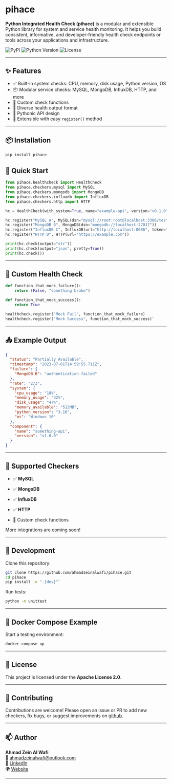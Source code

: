 # pihace

**Python Integrated Health Check (pihace)** is a modular and extensible Python library for system and service health monitoring. It helps you build consistent, informative, and developer-friendly health check endpoints or tools across your applications and infrastructure.

![PyPI](https://img.shields.io/pypi/v/pihace)
![Python Version](https://img.shields.io/pypi/pyversions/pihace)
![License](https://img.shields.io/pypi/l/pihace)

---

## ✨ Features

- ✅ Built-in system checks: CPU, memory, disk usage, Python version, OS
- 📦 Modular service checks: MySQL, MongoDB, InfluxDB, HTTP, and more
- 🧩 Custom check functions
- 🧾 Diverse health output format
- 🐍 Pythonic API design
- 🔧 Extensible with easy `register()` method

---

## 📦 Installation

```bash
pip install pihace
```

🚀 Quick Start
--------------

```python
from pihace.healthcheck import HealthCheck
from pihace.checkers.mysql import MySQL
from pihace.checkers.mongodb import MongoDB
from pihace.checkers.influxdb import InfluxDB
from pihace.checkers.http import HTTP

hc = HealthCheck(with_system=True, name="example-api", version="v0.1.0")

hc.register("MySQL A", MySQL(dsn="mysql://root:root@localhost:3306/testdb"))
hc.register("MongoDB B", MongoDB(dsn="mongodb://localhost:27017"))
hc.register("InfluxDB C", InfluxDB(url="http://localhost:8086", token="admintoken", org="myorg"))
hc.register("HTTP D", HTTP(url="https://example.com"))

print(hc.check(output="str"))
print(hc.check(output="json", pretty=True))
print(hc.check())
```

* * * * *

🧪 Custom Health Check
----------------------

```python
def function_that_mock_failure():
    return (False, "something broke")

def function_that_mock_success():
    return True

healthcheck.register("Mock Fail", function_that_mock_failure)
healthcheck.register("Mock Success", function_that_mock_success)`
```
* * * * *

📤 Example Output
-----------------

```json
{
  "status": "Partially Available",
  "timestamp": "2023-07-01T14:59:55.711Z",
  "failure": {
    "MongoDB B": "authentication failed"
  },
  "rate": "2/3",
  "system": {
    "cpu_usage": "18%",
    "memory_usage": "32%",
    "disk_usage": "47%",
    "memory_available": "512MB",
    "python_version": "3.10",
    "os": "Windows 10"
  },
  "component": {
    "name": "something-api",
    "version": "v1.0.0"
  }
}
```

* * * * *

🔌 Supported Checkers
---------------------

-   ✅ **MySQL**

-   ✅ **MongoDB**

-   ✅ **InfluxDB**

-   ✅ **HTTP**

-   🧩 Custom check functions

More integrations are coming soon!

* * * * *

🧰 Development
--------------

Clone this repository:

```bash
git clone https://github.com/ahmadzeinalwafi/pihace.git
cd pihace
pip install -e ".[dev]"`
```
Run tests:

``` bash
python -m unittest
```

* * * * *

🐳 Docker Compose Example
-------------------------

Start a testing environment:

```bash
docker-compose up
```

* * * * *

📜 License
----------

This project is licensed under the **Apache License 2.0**.

* * * * *

🤝 Contributing
---------------

Contributions are welcome! Please open an issue or PR to add new checkers, fix bugs, or suggest improvements on [github](https://github.com/ahmadzeinalwafi/pihace/issues).

* * * * *

📫 Author
---------

**Ahmad Zein Al Wafi**\
📧 ahmadzeinalwafi@outlook.com\
🔗 [LinkedIn](https://linkedin.com/in/ahmad-zein-al-wafi)\
🌍 [Website](https://ahmadzeinalwafi.my.id)

* * * * *